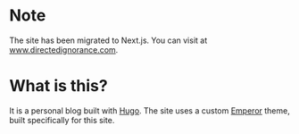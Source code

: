 # Note
The site has been migrated to Next.js. You can visit at www.directedignorance.com.

# What is this?
It is a personal blog built with [Hugo](http://gohugo.io/). The site uses a 
custom [Emperor](https://github.com/vilisimo/emperor) theme, built specifically 
for this site.
